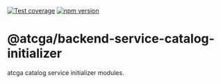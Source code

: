 [![Test coverage](https://codecov.io/gh/notaphplover/atcga/branch/main/graph/badge.svg?flag=%40atcga%2Fbackend-service-catalog-initializer)](https://codecov.io/gh/notaphplover/atcga/branch/main/graph/badge.svg?flag=%40atcga%2Fbackend-service-catalog-initializer)
[![npm version](https://img.shields.io/github/package-json/v/notaphplover/atcga?filename=packages%2Fbackend%2Fapps%2Fcatalog%2Fbackend-service-catalog-initializer%2Fpackage.json&style=plastic)](https://www.npmjs.com/package/@atcga/backend-catalog-domain)

# @atcga/backend-service-catalog-initializer

atcga catalog service initializer modules.
